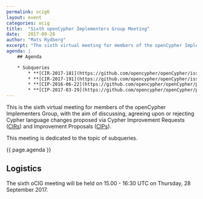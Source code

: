 ```yaml
---
permalink: ocig6
layout: event
categories: ocig
title:  "Sixth openCypher Implementers Group Meeting"
date:   2017-09-28
author: "Mats Rydberg"
excerpt: "The sixth virtual meeting for members of the openCypher Implementers Group."
agenda: |
    ## Agenda

    * Subqueries
        * **[CIR-2017-181](https://github.com/opencypher/openCypher/issues/181)**: Extended subqueries for Cypher _(Stefan Plantikow)_
        * **[CIR-2017-191](https://github.com/opencypher/openCypher/issues/191)**: Make OPTIONAL MATCH and WHERE interaction easier to understand _(Mats Rydberg)_
        * **[CIP-2016-06-22](https://github.com/opencypher/openCypher/pull/100)**: Nested Subqueries _(Petra Selmer & Stefan Plantikow)_
        * **[CIP-2017-03-29](https://github.com/opencypher/openCypher/pull/217)**: Scalar Subqueries and List Subqueries _(Tobias Lindaaker)_
---
```

This is the sixth virtual meeting for members of the openCypher Implementers Group, with the aim of discussing, agreeing upon or rejecting Cypher language changes proposed via Cypher Improvement Requests (<a href="https://github.com/opencypher/openCypher/issues?q=is%3Aopen+is%3Aissue+label%3ACIR" target="_blank">CIRs</a>) and Improvement Proposals (<a href="/cips/" target="_blank">CIPs</a>).

This meeting is dedicated to the topic of subqueries.

{{ page.agenda }}

## Logistics

The sixth oCIG meeting will be held on 15.00 - 16:30 UTC on Thursday, 28 September 2017.
